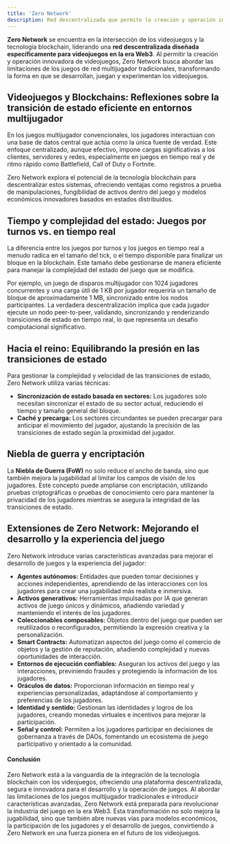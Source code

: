 ```yaml
---
title: 'Zero Network'
description: Red descentralizada que permite la creación y operación innovadora de videojuegos en la era Web3 con tecnología blockchain avanzada.
---
```


**Zero Network** se encuentra en la intersección de los videojuegos y la tecnología blockchain, liderando una **red descentralizada diseñada específicamente para videojuegos en la era Web3**. Al permitir la creación y operación innovadora de videojuegos, Zero Network busca abordar las limitaciones de los juegos de red multijugador tradicionales, transformando la forma en que se desarrollan, juegan y experimentan los videojuegos.

## Videojuegos y Blockchains: Reflexiones sobre la transición de estado eficiente en entornos multijugador
En los juegos multijugador convencionales, los jugadores interactúan con una base de datos central que actúa como la única fuente de verdad. Este enfoque centralizado, aunque efectivo, impone cargas significativas a los clientes, servidores y redes, especialmente en juegos en tiempo real y de ritmo rápido como Battlefield, Call of Duty o Fortnite.

Zero Network explora el potencial de la tecnología blockchain para descentralizar estos sistemas, ofreciendo ventajas como registros a prueba de manipulaciones, fungibilidad de activos dentro del juego y modelos económicos innovadores basados en estados distribuidos.

## Tiempo y complejidad del estado: Juegos por turnos vs. en tiempo real
La diferencia entre los juegos por turnos y los juegos en tiempo real a menudo radica en el tamaño del tick, o el tiempo disponible para finalizar un bloque en la blockchain. Este tamaño debe gestionarse de manera eficiente para manejar la complejidad del estado del juego que se modifica.

Por ejemplo, un juego de disparos multijugador con 1024 jugadores concurrentes y una carga útil de 1 KB por jugador requeriría un tamaño de bloque de aproximadamente 1 MB, sincronizado entre los nodos participantes. La verdadera descentralización implica que cada jugador ejecute un nodo peer-to-peer, validando, sincronizando y renderizando transiciones de estado en tiempo real, lo que representa un desafío computacional significativo.

## Hacia el reino: Equilibrando la presión en las transiciones de estado
Para gestionar la complejidad y velocidad de las transiciones de estado, Zero Network utiliza varias técnicas:
- **Sincronización de estado basada en sectores:** Los jugadores solo necesitan sincronizar el estado de su sector actual, reduciendo el tiempo y tamaño general del bloque.
- **Caché y precarga:** Los sectores circundantes se pueden precargar para anticipar el movimiento del jugador, ajustando la precisión de las transiciones de estado según la proximidad del jugador.

## Niebla de guerra y encriptación
La **Niebla de Guerra (FoW)** no solo reduce el ancho de banda, sino que también mejora la jugabilidad al limitar los campos de visión de los jugadores. Este concepto puede ampliarse con encriptación, utilizando pruebas criptográficas o pruebas de conocimiento cero para mantener la privacidad de los jugadores mientras se asegura la integridad de las transiciones de estado.

## Extensiones de Zero Network: Mejorando el desarrollo y la experiencia del juego
Zero Network introduce varias características avanzadas para mejorar el desarrollo de juegos y la experiencia del jugador:
- **Agentes autónomos:** Entidades que pueden tomar decisiones y acciones independientes, aprendiendo de las interacciones con los jugadores para crear una jugabilidad más realista e inmersiva.
- **Activos generativos:** Herramientas impulsadas por IA que generan activos de juego únicos y dinámicos, añadiendo variedad y manteniendo el interés de los jugadores.
- **Coleccionables composables:** Objetos dentro del juego que pueden ser reutilizados o reconfigurados, permitiendo la expresión creativa y la personalización.
- **Smart Contracts:** Automatizan aspectos del juego como el comercio de objetos y la gestión de reputación, añadiendo complejidad y nuevas oportunidades de interacción.
- **Entornos de ejecución confiables:** Aseguran los activos del juego y las interacciones, previniendo fraudes y protegiendo la información de los jugadores.
- **Oráculos de datos:** Proporcionan información en tiempo real y experiencias personalizadas, adaptándose al comportamiento y preferencias de los jugadores.
- **Identidad y sentido:** Gestionan las identidades y logros de los jugadores, creando monedas virtuales e incentivos para mejorar la participación.
- **Señal y control:** Permiten a los jugadores participar en decisiones de gobernanza a través de DAOs, fomentando un ecosistema de juego participativo y orientado a la comunidad.

#### Conclusión
Zero Network está a la vanguardia de la integración de la tecnología blockchain con los videojuegos, ofreciendo una plataforma descentralizada, segura e innovadora para el desarrollo y la operación de juegos. Al abordar las limitaciones de los juegos multijugador tradicionales e introducir características avanzadas, Zero Network está preparada para revolucionar la industria del juego en la era Web3. Esta transformación no solo mejora la jugabilidad, sino que también abre nuevas vías para modelos económicos, la participación de los jugadores y el desarrollo de juegos, convirtiendo a Zero Network en una fuerza pionera en el futuro de los videojuegos.

